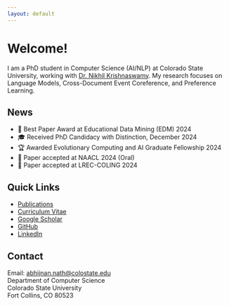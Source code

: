 ```yaml
---
layout: default
---
```


# Welcome!

I am a PhD student in Computer Science (AI/NLP) at Colorado State University, working with [Dr. Nikhil Krishnaswamy](https://www.nikhilkrishnaswamy.com/). My research focuses on Language Models, Cross-Document Event Coreference, and Preference Learning.

## News
- 🎉 Best Paper Award at Educational Data Mining (EDM) 2024
- 🎓 Received PhD Candidacy with Distinction, December 2024
- 🏆 Awarded Evolutionary Computing and AI Graduate Fellowship 2024
- 📝 Paper accepted at NAACL 2024 (Oral)
- 📝 Paper accepted at LREC-COLING 2024

## Quick Links
- [Publications](publications.md)
- [Curriculum Vitae](Nath_CV_Jan2025.pdf)
- [Google Scholar](https://scholar.google.com/citations?user=YOUR_ID)
- [GitHub](https://github.com/AbhijnanNath)
- [LinkedIn](https://linkedin.com/in/abhijnan-nath-737727169)

## Contact
Email: abhijnan.nath@colostate.edu  
Department of Computer Science  
Colorado State University  
Fort Collins, CO 80523
